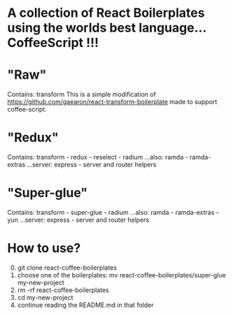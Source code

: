 # A collection of React Boilerplates using the worlds best language... CoffeeScript !!!

# "Raw"
Contains: transform
This is a simple modification of https://github.com/gaearon/react-transform-boilerplate made to support coffee-script.

# "Redux"
Contains: transform - redux - reselect - radium
...also: ramda - ramda-extras
...server: express - server and router helpers

# "Super-glue"
Contains: transform - super-glue - radium
...also: ramda - ramda-extras - yun
...server: express - server and router helpers


# How to use?

0. git clone react-coffee-boilerplates
0. choose one of the boilerplates: mv react-coffee-boilerplates/super-glue my-new-project
0. rm -rf react-coffee-boilerplates
0. cd my-new-project
0. continue reading the README.md in that folder

